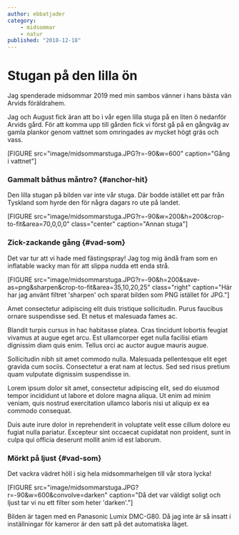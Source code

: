```yaml
---
author: ebbatjader
category:
    - midsommar
    - natur
published: "2018-12-18"
---
```

Stugan på den lilla ön
==================================

Jag spenderade midsommar 2019 med min sambos vänner i hans bästa vän Arvids föräldrahem.

<!--more-->


Jag och August fick äran att bo i vår egen lilla stuga på en liten ö nedanför Arvids gård.
För att komma upp till gården fick vi först gå på en gångväg av gamla plankor genom vattnet som omringades av mycket högt gräs och vass.

[FIGURE src="image/midsommarstuga.JPG?r=-90&w=600" caption="Gång i vattnet"]

### Gammalt båthus måntro? {#anchor-hit}

Den lilla stugan på bilden var inte vår stuga. Där bodde istället ett par från Tyskland som hyrde den för några dagars ro ute på landet.

[FIGURE src="image/midsommarstuga.JPG?r=-90&w=200&h=200&crop-to-fit&area=70,0,0,0" class="center" caption="Annan stuga"]

### Zick-zackande gång {#vad-som}

Det var tur att vi hade med fästingspray! Jag tog mig ändå fram som en inflatable wacky man för att slippa nudda ett enda strå.

[FIGURE src="image/midsommarstuga.JPG?r=-90&h=200&save-as=png&sharpen&crop-to-fit&area=35,10,20,25" class="right" caption="Här har jag använt filtret 'sharpen' och sparat bilden som PNG istället för JPG."]

Amet consectetur adipiscing elit duis tristique sollicitudin. Purus faucibus ornare suspendisse sed. Et netus et malesuada fames ac.

Blandit turpis cursus in hac habitasse platea. Cras tincidunt lobortis feugiat vivamus at augue eget arcu. Est ullamcorper eget nulla facilisi etiam dignissim diam quis enim. Tellus orci ac auctor augue mauris augue.

Sollicitudin nibh sit amet commodo nulla. Malesuada pellentesque elit eget gravida cum sociis. Consectetur a erat nam at lectus. Sed sed risus pretium quam vulputate dignissim suspendisse in.

Lorem ipsum dolor sit amet, consectetur adipiscing elit, sed do eiusmod tempor incididunt ut labore et dolore magna aliqua. Ut enim ad minim veniam, quis nostrud exercitation ullamco laboris nisi ut aliquip ex ea commodo consequat.

Duis aute irure dolor in reprehenderit in voluptate velit esse cillum dolore eu fugiat nulla pariatur. Excepteur sint occaecat cupidatat non proident, sunt in culpa qui officia deserunt mollit anim id est laborum.

### Mörkt på ljust {#vad-som}

Det vackra vädret höll i sig hela midsommarhelgen till vår stora lycka!

[FIGURE src="image/midsommarstuga.JPG?r=-90&w=600&convolve=darken" caption="Då det var väldigt soligt och ljust tar vi nu ett filter som heter 'darken'."]


Bilden är tagen med en Panasonic Lumix DMC-G80. Då jag inte är så insatt i inställningar för kameror är den satt på det automatiska läget.
